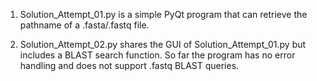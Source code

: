 1. Solution_Attempt_01.py is a simple PyQt program that can retrieve the pathname of a .fasta/.fastq file.
  
2. Solution_Attempt_02.py shares the GUI of Solution_Attempt_01.py but includes a BLAST search function. So far the program has no error handling and does not support .fastq BLAST queries.
